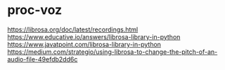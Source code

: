 # proc-voz

https://librosa.org/doc/latest/recordings.html <br>
https://www.educative.io/answers/librosa-library-in-python <br>
https://www.javatpoint.com/librosa-library-in-python <br>
https://medium.com/strategio/using-librosa-to-change-the-pitch-of-an-audio-file-49efdb2dd6c
